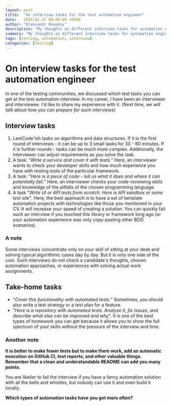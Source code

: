 ```yaml
---
layout: post
title:  "On interview tasks for the test automation engineer"
date:   2024-01-27 00:00:00 +0300
author: "Oleksandr Romanov"
description: "My thoughts on different interview tasks for automation engineer"
summary: "My thoughts on different interview tasks for automation engineer"
tags: [testing, automation, interview]
categories: [testing]
---
```


# On interview tasks for the test automation engineer 
  
In one of the testing communities, we discussed which test tasks you can get at the test automation interview.
In my career, I have been an interviewer and interviewee. I'd like to share my experience with it. 
*(Next time, we will talk about how you can prepare for such interviews)*

## Interview tasks

1. LeetCode'ish tasks on algorithms and data structures. If it is the first round of interviews - it can be up to 3 small tasks for 30 - 60 minutes. If it is further rounds - tasks can be much more complex. Additionally, the interviewer can adjust requirements as you solve the task.
2. A task: "*Write a service and cover it with tests.*" Here, an interviewer wants to check your developer skills and how much experience you have with testing tools of the particular framework.
3. A task: "*Here is a piece of code - tell us what it does and where it can potentially fail.*" Here, an interviewer checks your code-reviewing skills and knowledge of the pitfalls of the chosen programming language.
4. A task "*Write UI or API tests from scratch. Here is API sandbox or some test site*". Here, the best approach is to have a set of template automation projects with technologies like those you mentioned in your CV. It will increase your speed of creating a solution. You can quickly fail such an interview if you touched this library or framework long ago (or your automation experience was only copy-pasting other BDD scenarios).

### A note
Some interviews concentrate only on your skill of sitting at your desk and solving typical algorithmic cases day by day. But it is only one side of the coin. Such interviews do not check a candidate's thoughts, chosen automation approaches, or experiences with solving actual work assignments.

## Take-home tasks
- "*Cover this functionality with automated tests.*" Sometimes, you should also write a test strategy or a test plan for a feature.
- "*Here is a repository with automated tests. Analyze it, fix issues, and describe what else can be improved and why*". It is one of the best types of homework you can get because it allows you to show the full spectrum of your skills without the pressure of the interview and time.

### Another note

**It is better to make fewer tests but to make them work, add an automatic execution on GitHub CI, test reports, and other valuable things. Remember that a clean and understandable README can add you many points.**

You are likelier to fail the interview if you have a fancy automation solution with all the bells and whistles, but nobody can use it and even build it locally.


**Which types of automation tasks have you get more often?**